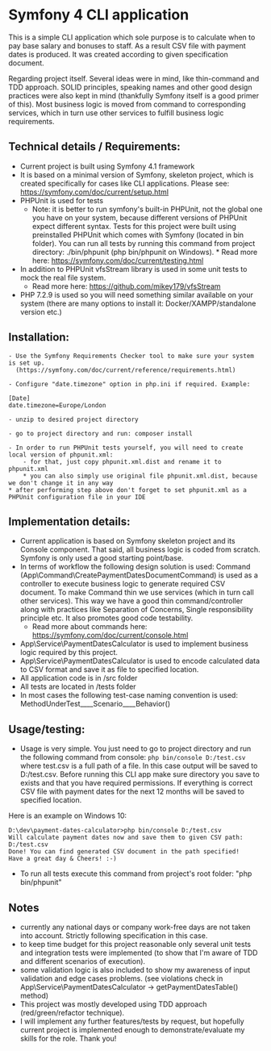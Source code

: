 # Symfony 4 CLI application

This is a simple CLI application which sole purpose is to calculate when to pay base salary and 
bonuses to staff. As a result CSV file with payment dates is produced. 
It was created according to given specification document. 

Regarding project itself. Several ideas were in mind, like thin-command and TDD approach. 
SOLID principles, speaking names and other good design practices were also kept in mind 
(thankfully Symfony itself is a good primer of this). Most business logic is moved from 
command to corresponding services, which in turn use other services to fulfill business
logic requirements.

## Technical details / Requirements:
- Current project is built using Symfony 4.1 framework
- It is based on a minimal version of Symfony, skeleton project, which is created specifically 
  for cases like CLI applications. Please see: https://symfony.com/doc/current/setup.html
- PHPUnit is used for tests	
	* Note: it is better to run symfony's built-in PHPUnit, not the global one you have on your system, 
			  because different versions of PHPUnit expect different syntax. Tests for this project 
			  were built using preinstalled PHPUnit which comes with Symfony (located in bin folder). 
			  You can run all tests by running this command from project directory: 
			  ./bin/phpunit (php bin/phpunit on Windows). 
			  * Read more here: https://symfony.com/doc/current/testing.html
- In addition to PHPUnit vfsStream library is used in some unit tests to mock the real file system.
  * Read more here: https://github.com/mikey179/vfsStream     	 
- PHP 7.2.9 is used so you will need something similar available on your system 
  (there are many options to install it: Docker/XAMPP/standalone version etc.)

## Installation:
	
	- Use the Symfony Requirements Checker tool to make sure your system is set up. 
	  (https://symfony.com/doc/current/reference/requirements.html)
	  
    - Configure "date.timezone" option in php.ini if required. Example: 
    
    [Date]
    date.timezone=Europe/London
	
    - unzip to desired project directory
    
    - go to project directory and run: composer install
    
    - In order to run PHPUnit tests yourself, you will need to create local version of phpunit.xml:
        - for that, just copy phpunit.xml.dist and rename it to phpunit.xml
        * you can also simply use original file phpunit.xml.dist, because we don't change it in any way 
    * after performing step above don't forget to set phpunit.xml as a PHPUnit configuration file in your IDE

## Implementation details:

- Current application is based on Symfony skeleton project and its Console component.
  That said, all business logic is coded from scratch. Symfony is only used a good starting point/base. 
- In terms of workflow the following design solution is used: Command 
  (App\Command\CreatePaymentDatesDocumentCommand) is used as a controller to execute business logic 
  to generate required CSV document. To make Command thin we use services (which in turn call other services). 
  This way we have a good thin command/controller along with practices like Separation of Concerns, 
  Single responsibility principle etc. It also promotes good code testability.
  * Read more about commands here: https://symfony.com/doc/current/console.html
- App\Service\PaymentDatesCalculator is used to implement business logic required by this project.
- App\Service\PaymentDatesCalculator is used to encode calculated data to CSV format 
  and save it as file to specified location.
- All application code is in /src folder
- All tests are located in /tests folder
- In most cases the following test-case naming convention is used: MethodUnderTest____Scenario____Behavior()

## Usage/testing:

- Usage is very simple. You just need to go to project directory and run the following command from console:
`php bin/console D:/test.csv` where test.csv is a full path of a file. In this case output will be 
saved to D:/test.csv. Before running this CLI app make sure directory you save 
to exists and that you have required permissions. If everything is correct CSV file with payment dates 
for the next 12 months will be saved to specified location.

Here is an example on Windows 10:

    D:\dev\payment-dates-calculator>php bin/console D:/test.csv
    Will calculate payment dates now and save them to given CSV path: D:/test.csv
    Done! You can find generated CSV document in the path specified!
    Have a great day & Cheers! :-)

- To run all tests execute this command from project's root folder: 
"php bin/phpunit" 

## Notes

- currently any national days or company work-free days are not taken into account. 
  Strictly following specification in this case.
- to keep time budget for this project reasonable only several unit tests and integration tests were implemented
  (to show that I'm aware of TDD and different scenarios of execution).
- some validation logic is also included to show my awareness of input validation and edge cases problems.
 (see violations check in App\Service\PaymentDatesCalculator -> getPaymentDatesTable() method)
- This project was mostly developed using TDD approach (red/green/refactor technique).
- I will implement any further features/tests by request, but hopefully current project is implemented enough
  to demonstrate/evaluate my skills for the role. Thank you! 
  


